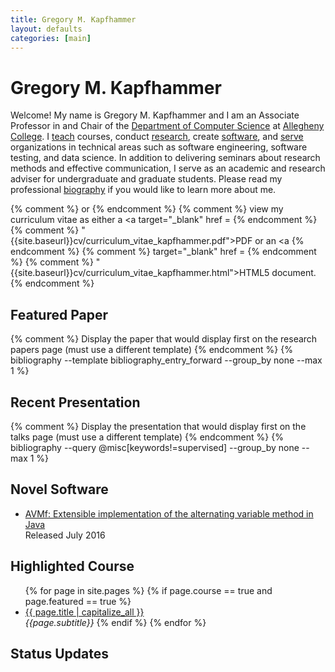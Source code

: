 ```yaml
---
title: Gregory M. Kapfhammer
layout: defaults
categories: [main]
---
```


# Gregory M. Kapfhammer

Welcome! My name is Gregory M. Kapfhammer and I am an Associate Professor in
and Chair of the [Department of Computer Science](http://www.cs.allegheny.edu)
at [Allegheny College](http://www.allegheny.edu). I
[teach]({{site.baseurl}}/teaching/) courses, conduct
[research]({{site.baseurl}}/research/), create
[software]({{site.baseurl}}/software/), and [serve]({{site.baseurl}}/service/)
organizations in technical areas such as software engineering, software
testing, and data science. In addition to delivering seminars about research
methods and effective communication, I serve as an academic and research
adviser for undergraduate and graduate students. Please read my professional
[biography]({{site.baseurl}}/biography/) if you would like to learn more about
me.

{% comment %} or {% endcomment %}
{% comment %} view my curriculum vitae as either a <a target="_blank" href = {% endcomment %}
{% comment %} "{{site.baseurl}}cv/curriculum_vitae_kapfhammer.pdf">PDF</a> or an <a {% endcomment %}
{% comment %} target="_blank" href = {% endcomment %}
{% comment %} "{{site.baseurl}}cv/curriculum_vitae_kapfhammer.html">HTML5</a> document. {% endcomment %}

## Featured Paper

{% comment %} Display the paper that would display first on the research papers page (must use a different template) {% endcomment %}
{% bibliography --template bibliography_entry_forward --group_by none --max 1 %}

## Recent Presentation

{% comment %} Display the presentation that would display first on the talks page (must use a different template) {% endcomment %}
{% bibliography --query @misc[keywords!=supervised] --group_by none --max 1 %}

## Novel Software

<ul class="fa-ul"> <li><i class="fa-li fa fa-code fa-lg"></i><a class="major" href="https://github.com/AVMf/avmf">AVMf:
Extensible implementation of the alternating variable method in Java</a> </li> Released July 2016 </ul>

## Highlighted Course

<ul class="fa-ul">
{% for page in site.pages %}
  {% if page.course == true and page.featured == true %}
    <li><i class="fa-li fa fa-cog fa-lg"></i><a class="major" href="{{site.baseurl}}{{ page.url | remove_first:'/'}}">{{ page.title | capitalize_all }}</a></li>
    <em>{{page.subtitle}}</em>
  {% endif %}
{% endfor %}
</ul>

## Status Updates

<div id="tw-gkapfham">
</div>
